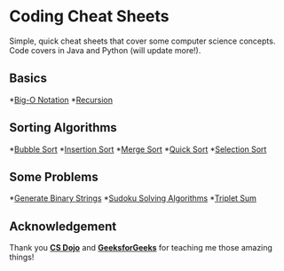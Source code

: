 # Coding Cheat Sheets
Simple, quick cheat sheets that cover some computer science concepts. Code covers in Java and Python (will update more!).

## Basics
*[Big-O Notation](/basics/big_o_notation.md)
*[Recursion](/basics/recursion.md)

## Sorting Algorithms
*[Bubble Sort](/sorting_algorithms/bubblesort.md)
*[Insertion Sort](/sorting_algorithms/insertionsort.md)
*[Merge Sort](/sorting_algorithms/mergesort.md)
*[Quick Sort](/sorting_algorithms/quicksort.md)
*[Selection Sort](/sorting_algorithm/selectionsort.md)

## Some Problems
*[Generate Binary Strings](/problems/generate_binary_strings.md)
*[Sudoku Solving Algorithms](/problems/sudoku_solving.md)
*[Triplet Sum](/problems/triplet_sum.md)

## Acknowledgement
Thank you [**CS Dojo**](https://www.youtube.com/channel/UCxX9wt5FWQUAAz4UrysqK9A) and [**GeeksforGeeks**](https://www.youtube.com/channel/UC0RhatS1pyxInC00YKjjBqQ) for teaching me those amazing things!